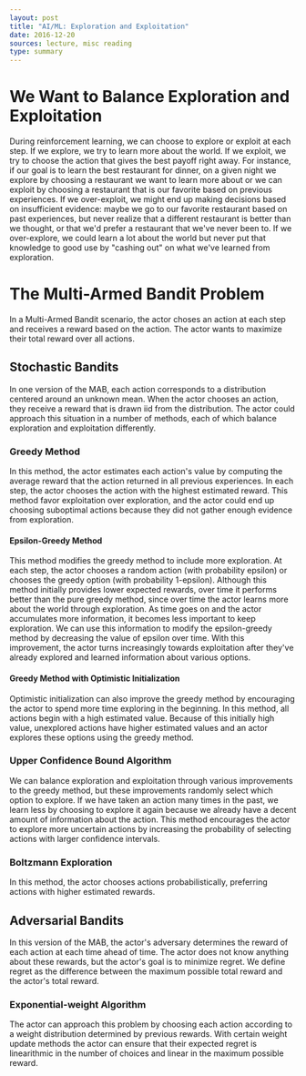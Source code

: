 ```yaml
---
layout: post
title: "AI/ML: Exploration and Exploitation"
date: 2016-12-20
sources: lecture, misc reading
type: summary
---
```


# We Want to Balance Exploration and Exploitation
During reinforcement learning, we can choose to explore or exploit at each step. If we explore, we try to learn more about the world. If we exploit, we try to choose the action that gives the best payoff right away. For instance, if our goal is to learn the best restaurant for dinner, on a given night we explore by choosing a restaurant we want to learn more about or we can exploit by choosing a restaurant that is our favorite based on previous experiences. If we over-exploit, we might end up making decisions based on insufficient evidence: maybe we go to our favorite restaurant based on past experiences, but never realize that a different restaurant is better than we thought, or that we'd prefer a restaurant that we've never been to. If we over-explore, we could learn a lot about the world but never put that knowledge to good use by "cashing out" on what we've learned from exploration.

# The Multi-Armed Bandit Problem
In a Multi-Armed Bandit scenario, the actor choses an action at each step and receives a reward based on the action. The actor wants to maximize their total reward over all actions.

## Stochastic Bandits
In one version of the MAB, each action corresponds to a distribution centered around an unknown mean. When the actor chooses an action, they receive a reward that is drawn iid from the distribution. The actor could approach this situation in a number of methods, each of which balance exploration and exploitation differently.

### Greedy Method
In this method, the actor estimates each action's value by computing the average reward that the action returned in all previous experiences. In each step, the actor chooses the action with the highest estimated reward. This method favor exploitation over exploration, and the actor could end up choosing suboptimal actions because they did not gather enough evidence from exploration.

#### Epsilon-Greedy Method
This method modifies the greedy method to include more exploration. At each step, the actor chooses a random action (with probability epsilon) or chooses the greedy option (with probability 1-epsilon). Although this method initially provides lower expected rewards, over time it performs better than the pure greedy method, since over time the actor learns more about the world through exploration. As time goes on and the actor accumulates more information, it becomes less important to keep exploration. We can use this information to modify the epsilon-greedy method by decreasing the value of epsilon over time. With this improvement, the actor turns increasingly towards exploitation after they've already explored and learned information about various options.

#### Greedy Method with Optimistic Initialization
Optimistic initialization can also improve the greedy method by encouraging the actor to spend more time exploring in the beginning. In this method, all actions begin with a high estimated value. Because of this initially high value, unexplored actions have higher estimated values and an actor explores these options using the greedy method.

### Upper Confidence Bound Algorithm
We can balance exploration and exploitation through various improvements to the greedy method, but these improvements randomly select which option to explore. If we have taken an action many times in the past, we learn less by choosing to explore it again because we already have a decent amount of information about the action. This method encourages the actor to explore more uncertain actions by increasing the probability of selecting actions with larger confidence intervals.

### Boltzmann Exploration
In this method, the actor chooses actions probabilistically, preferring actions with higher estimated rewards.

## Adversarial Bandits
In this version of the MAB, the actor's adversary determines the reward of each action at each time ahead of time. The actor does not know anything about these rewards, but the actor's goal is to minimize regret. We define regret as the difference between the maximum possible total reward and the actor's total reward.

### Exponential-weight Algorithm
The actor can approach this problem by choosing each action according to a weight distribution determined by previous rewards. With certain weight update methods the actor can ensure that their expected regret is linearithmic in the number of choices and linear in the maximum possible reward.
